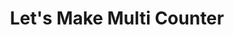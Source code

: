 ---
layout: default
title: 3. Let's Make Multi Counter
parent: Redux Tutorial
nav_order: 3
has_children: false
---